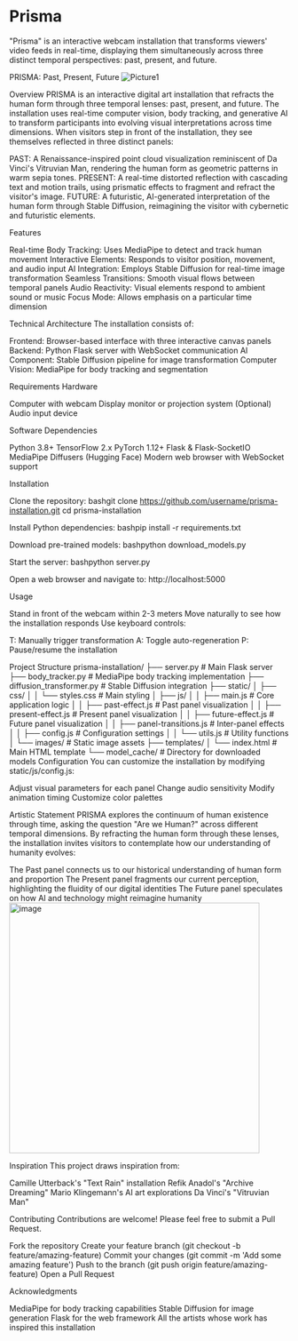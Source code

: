 # Prisma
"Prisma" is an interactive webcam installation that transforms viewers' video feeds in real-time, displaying them simultaneously across three distinct temporal perspectives: past, present, and future. 


PRISMA: Past, Present, Future
![Picture1](https://github.com/user-attachments/assets/7db7bcdc-d5b4-429d-ad6d-14a3e0105bd0)

Overview
PRISMA is an interactive digital art installation that refracts the human form through three temporal lenses: past, present, and future. The installation uses real-time computer vision, body tracking, and generative AI to transform participants into evolving visual interpretations across time dimensions.
When visitors step in front of the installation, they see themselves reflected in three distinct panels:

PAST: A Renaissance-inspired point cloud visualization reminiscent of Da Vinci's Vitruvian Man, rendering the human form as geometric patterns in warm sepia tones.
PRESENT: A real-time distorted reflection with cascading text and motion trails, using prismatic effects to fragment and refract the visitor's image.
FUTURE: A futuristic, AI-generated interpretation of the human form through Stable Diffusion, reimagining the visitor with cybernetic and futuristic elements.

Features

Real-time Body Tracking: Uses MediaPipe to detect and track human movement
Interactive Elements: Responds to visitor position, movement, and audio input
AI Integration: Employs Stable Diffusion for real-time image transformation
Seamless Transitions: Smooth visual flows between temporal panels
Audio Reactivity: Visual elements respond to ambient sound or music
Focus Mode: Allows emphasis on a particular time dimension

Technical Architecture
The installation consists of:

Frontend: Browser-based interface with three interactive canvas panels
Backend: Python Flask server with WebSocket communication
AI Component: Stable Diffusion pipeline for image transformation
Computer Vision: MediaPipe for body tracking and segmentation

Requirements
Hardware

Computer with webcam
Display monitor or projection system
(Optional) Audio input device

Software Dependencies

Python 3.8+
TensorFlow 2.x
PyTorch 1.12+
Flask & Flask-SocketIO
MediaPipe
Diffusers (Hugging Face)
Modern web browser with WebSocket support

Installation

Clone the repository:
bashgit clone https://github.com/username/prisma-installation.git
cd prisma-installation

Install Python dependencies:
bashpip install -r requirements.txt

Download pre-trained models:
bashpython download_models.py

Start the server:
bashpython server.py

Open a web browser and navigate to:
http://localhost:5000


Usage

Stand in front of the webcam within 2-3 meters
Move naturally to see how the installation responds
Use keyboard controls:

T: Manually trigger transformation
A: Toggle auto-regeneration
P: Pause/resume the installation



Project Structure
prisma-installation/
├── server.py                # Main Flask server
├── body_tracker.py          # MediaPipe body tracking implementation
├── diffusion_transformer.py # Stable Diffusion integration
├── static/
│   ├── css/
│   │   └── styles.css       # Main styling
│   ├── js/
│   │   ├── main.js          # Core application logic
│   │   ├── past-effect.js   # Past panel visualization
│   │   ├── present-effect.js # Present panel visualization
│   │   ├── future-effect.js # Future panel visualization
│   │   ├── panel-transitions.js # Inter-panel effects
│   │   ├── config.js        # Configuration settings
│   │   └── utils.js         # Utility functions
│   └── images/              # Static image assets
├── templates/
│   └── index.html           # Main HTML template
└── model_cache/             # Directory for downloaded models
Configuration
You can customize the installation by modifying static/js/config.js:

Adjust visual parameters for each panel
Change audio sensitivity
Modify animation timing
Customize color palettes

Artistic Statement
PRISMA explores the continuum of human existence through time, asking the question "Are we Human?" across different temporal dimensions. By refracting the human form through these lenses, the installation invites visitors to contemplate how our understanding of humanity evolves:

The Past panel connects us to our historical understanding of human form and proportion
The Present panel fragments our current perception, highlighting the fluidity of our digital identities
The Future panel speculates on how AI and technology might reimagine humanity
<img width="451" alt="image" src="https://github.com/user-attachments/assets/ad4c1231-52aa-4adc-b953-d267f88b1f97" />

Inspiration
This project draws inspiration from:

Camille Utterback's "Text Rain" installation
Refik Anadol's "Archive Dreaming"
Mario Klingemann's AI art explorations
Da Vinci's "Vitruvian Man"

Contributing
Contributions are welcome! Please feel free to submit a Pull Request.

Fork the repository
Create your feature branch (git checkout -b feature/amazing-feature)
Commit your changes (git commit -m 'Add some amazing feature')
Push to the branch (git push origin feature/amazing-feature)
Open a Pull Request


Acknowledgments

MediaPipe for body tracking capabilities
Stable Diffusion for image generation
Flask for the web framework
All the artists whose work has inspired this installation

